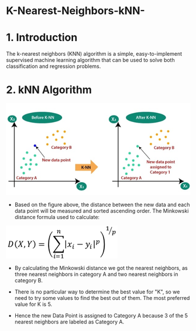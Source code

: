 # K-Nearest-Neighbors-kNN-

# 1. Introduction

The k-nearest neighbors (KNN) algorithm is a simple, easy-to-implement supervised machine learning algorithm that can be used to solve both classification and regression problems.

# 2. kNN Algorithm
  
   
![1](Image/pic.jpg)

 * Based on the figure above, the distance between the new data and each data point will be measured and sorted ascending order.
    The Minkowski distance formula used to calculate:
     
![2](Image/2.png)
    
 * By calculating the Minkowski distance we got the nearest neighbors, as three nearest neighbors in category A and two nearest neighbors in category B.
 
 * There is no particular way to determine the best value for "K", so we need to try some values to find the best out of them. The most preferred value for K is 5.

 * Hence the new Data Point is assigned to Category A because 3 of the 5 nearest neighbors are labeled as Category A. 
  


